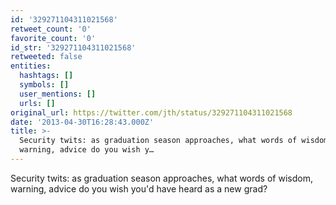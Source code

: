 ```yaml
---
id: '329271104311021568'
retweet_count: '0'
favorite_count: '0'
id_str: '329271104311021568'
retweeted: false
entities:
  hashtags: []
  symbols: []
  user_mentions: []
  urls: []
original_url: https://twitter.com/jth/status/329271104311021568
date: '2013-04-30T16:28:43.000Z'
title: >-
  Security twits: as graduation season approaches, what words of wisdom,
  warning, advice do you wish y…
---
```


Security twits: as graduation season approaches, what words of wisdom, warning, advice do you wish you'd have heard as a new grad?